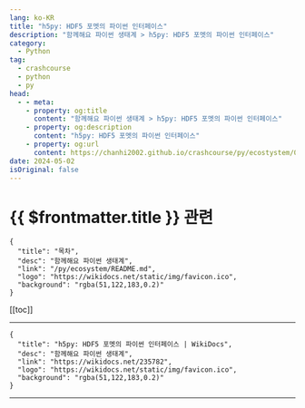 ```yaml
---
lang: ko-KR
title: "h5py: HDF5 포멧의 파이썬 인터페이스"
description: "함께해요 파이썬 생태계 > h5py: HDF5 포멧의 파이썬 인터페이스"
category:
  - Python
tag: 
  - crashcourse
  - python
  - py
head:
  - - meta:
    - property: og:title
      content: "함께해요 파이썬 생태계 > h5py: HDF5 포멧의 파이썬 인터페이스"
    - property: og:description
      content: "h5py: HDF5 포멧의 파이썬 인터페이스"
    - property: og:url
      content: https://chanhi2002.github.io/crashcourse/py/ecostystem/07/h5py.html
date: 2024-05-02
isOriginal: false
---
```


# {{ $frontmatter.title }} 관련

```component VPCard
{
  "title": "목차",
  "desc": "함께해요 파이썬 생태계",
  "link": "/py/ecosystem/README.md",
  "logo": "https://wikidocs.net/static/img/favicon.ico",
  "background": "rgba(51,122,183,0.2)"
}
```

[[toc]]

---

```component VPCard
{
  "title": "h5py: HDF5 포멧의 파이썬 인터페이스 | WikiDocs",
  "desc": "함께해요 파이썬 생태계",
  "link": "https://wikidocs.net/235782",
  "logo": "https://wikidocs.net/static/img/favicon.ico",
  "background": "rgba(51,122,183,0.2)"
}
```

<!-- TODO: 작성 -->

---

<TagLinks />